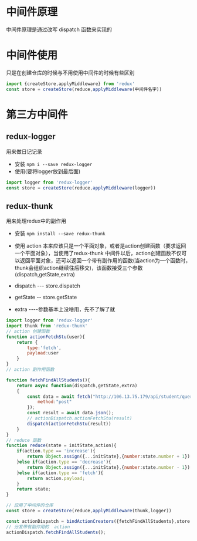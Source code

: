 # 中间件原理
中间件原理是通过改写 dispatch 函数来实现的

# 中间件使用
只是在创建仓库的时候与不用使用中间件的时候有些区别
```jsx
import {createStore,applyMiddleware} from 'redux'
const store = createStore(reduce,applyMiddleware(中间件名字))
```

# 第三方中间件
## redux-logger
用来做日记记录
- 安装
```npm i --save redux-logger```
- 使用(要将logger放到最后面)
```js
import logger from 'redux-logger'
const store = createStore(reduce,applyMiddleware(logger))

```

## redux-thunk
用来处理redux中的副作用
- 安装
```npm install --save redux-thunk```
- 使用
action 本来应该只是一个平面对象，或者是action创建函数（要求返回一个平面对象），当使用了redux-thunk 中间件以后，action创建函数不仅可以返回平面对象，还可以返回一个带有副作用的函数(当action为一个函数时，thunk会组织action继续往后移交)，该函数接受三个参数(dispatch,getState,extra)

- dispatch --- store.dispatch
- getState --  store.getState
- extra   ----参数基本上没啥用，先不了解了就


```jsx
import logger from 'redux-logger'
import thunk from 'redux-thunk'
// action 创建函数
function actionFetchStu(user){
    return {
        type:'fetch',
        payload:user
    }
}
// action 副作用函数

function fetchFindAllStudents(){
    return async function(dispatch,getState,extra)
    {   
        const data = await fetch("http://106.13.75.179/api/student/queryAllStudent",{
            method:"post"
        });
        const result = await data.json();
        // actionDispatch.actionFetchStu(result)
        dispatch(actionFetchStu(result))
    }
}
// reduce 函数
function reduce(state = initState,action){
    if(action.type == 'increase'){
        return Object.assign({...initState},{number:state.number + 1})
    }else if(action.type == 'decrease'){
        return Object.assign({...initState},{number:state.number - 1})
    }else if(action.type == 'fetch'){
        return action.payload;
    }
    return state;
}

// 应用了中间件的仓库
const store = createStore(reduce,applyMiddleware(thunk,logger))

const actionDispatch = bindActionCreators({fetchFindAllStudents},store.dispatch);
// 分发带有副作用的  action
actionDispatch.fetchFindAllStudents();
```
